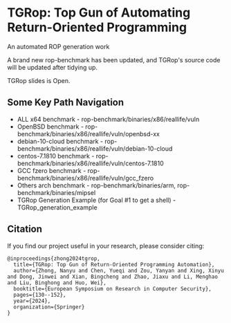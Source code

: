 # TGRop: Top Gun of Automating Return-Oriented Programming
An automated ROP generation work

A brand new rop-benchmark has been updated, and TGRop's source code will be updated after tidying up.

TGRop slides is Open.

## Some Key Path Navigation

- ALL x64 benchmark - rop-benchmark/binaries/x86/reallife/vuln
- OpenBSD benchmark - rop-benchmark/binaries/x86/reallife/vuln/openbsd-xx
- debian-10-cloud benchmark - rop-benchmark/binaries/x86/reallife/vuln/debian-10-cloud
- centos-7.1810 benchmark - rop-benchmark/binaries/x86/reallife/vuln/centos-7.1810
- GCC fzero benchmark - rop-benchmark/binaries/x86/reallife/vuln/gcc\_fzero
- Others arch benchmark - rop-benchmark/binaries/arm, rop-benchmark/binaries/mipsel
- TGRop Generation Example (for Goal \#1 to get a shell) - TGRop\_generation\_example


## Citation

If you find our project useful in your research, please consider citing:


```
@inproceedings{zhong2024tgrop,
  title={TGRop: Top Gun of Return-Oriented Programming Automation},
  author={Zhong, Nanyu and Chen, Yueqi and Zou, Yanyan and Xing, Xinyu and Dong, Jinwei and Xian, Bingcheng and Zhao, Jiaxu and Li, Menghao and Liu, Binghong and Huo, Wei},
  booktitle={European Symposium on Research in Computer Security},
  pages={130--152},
  year={2024},
  organization={Springer}
}
```